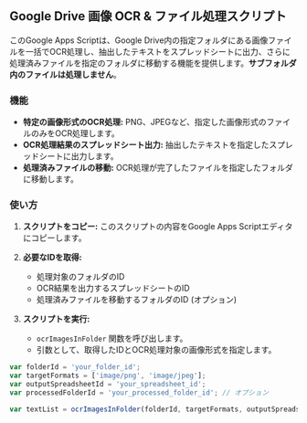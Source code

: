 ## Google Drive 画像 OCR & ファイル処理スクリプト

このGoogle Apps Scriptは、Google Drive内の指定フォルダにある画像ファイルを一括でOCR処理し、抽出したテキストをスプレッドシートに出力、さらに処理済みファイルを指定のフォルダに移動する機能を提供します。**サブフォルダ内のファイルは処理しません**。

### 機能

* **特定の画像形式のOCR処理:** PNG、JPEGなど、指定した画像形式のファイルのみをOCR処理します。
* **OCR処理結果のスプレッドシート出力:** 抽出したテキストを指定したスプレッドシートに出力します。
* **処理済みファイルの移動:** OCR処理が完了したファイルを指定したフォルダに移動します。

### 使い方

1. **スクリプトをコピー:** このスクリプトの内容をGoogle Apps Scriptエディタにコピーします。

2. **必要なIDを取得:**
   * 処理対象のフォルダのID
   * OCR結果を出力するスプレッドシートのID
   * 処理済みファイルを移動するフォルダのID (オプション)

3. **スクリプトを実行:**
   * `ocrImagesInFolder` 関数を呼び出します。
   * 引数として、取得したIDとOCR処理対象の画像形式を指定します。

```javascript
var folderId = 'your_folder_id'; 
var targetFormats = ['image/png', 'image/jpeg']; 
var outputSpreadsheetId = 'your_spreadsheet_id';
var processedFolderId = 'your_processed_folder_id'; // オプション

var textList = ocrImagesInFolder(folderId, targetFormats, outputSpreadsheetId, processedFolderId);
